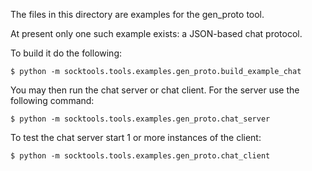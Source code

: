 The files in this directory are examples for the gen_proto tool.

At present only one such example exists: a JSON-based chat protocol.

To build it do the following:

    $ python -m socktools.tools.examples.gen_proto.build_example_chat

You may then run the chat server or chat client. For the server use the following command:

    $ python -m socktools.tools.examples.gen_proto.chat_server

To test the chat server start 1 or more instances of the client:

    $ python -m socktools.tools.examples.gen_proto.chat_client

